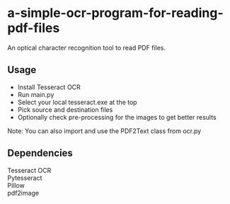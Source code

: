 # a-simple-ocr-program-for-reading-pdf-files
An optical character recognition tool to read PDF files.

## Usage
- Install Tesseract OCR  
- Run main.py  
- Select your local tesseract.exe at the top  
- Pick source and destination files
- Optionally check pre-processing for the images to get better results

Note: You can also import and use the PDF2Text class from ocr.py

## Dependencies
Tesseract OCR  
Pytesseract  
Pillow  
pdf2image  
